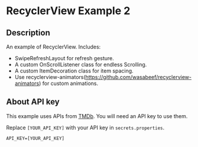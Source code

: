 # RecyclerView Example 2

## Description

An example of RecyclerView. Includes:  

- SwipeRefreshLayout for refresh gesture.
- A custom OnScrollListener class for endless Scrolling.
- A custom ItemDecoration class for item spacing. 
- Use recyclerview-animators(https://github.com/wasabeef/recyclerview-animators) for custom animations.

## About API key

This example uses APIs from [TMDb](https://www.themoviedb.org/documentation/api). You will need an API key to use them. 

Replace `[YOUR_API_KEY]` with your API key in `secrets.properties`. 
```
API_KEY=[YOUR_API_KEY]
```
